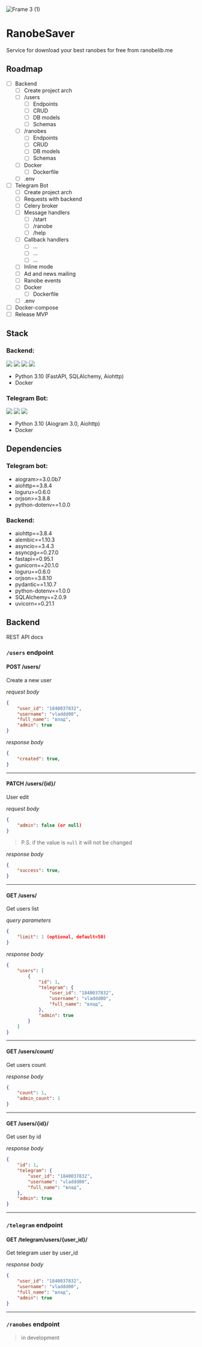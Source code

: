 ![Frame 3 (1)](https://github.com/Vlad2030/ranobe-saver/assets/61238982/ee830615-cd1d-49e1-bdda-1a91b04c6870)


# RanobeSaver

Service for download your best ranobes for free from ranobelib.me

## Roadmap
 - [ ] Backend
    - [ ] Create project arch
    - [ ] /users
        - [ ] Endpoints
        - [ ] CRUD
        - [ ] DB models
        - [ ] Schemas
    - [ ] /ranobes
        - [ ] Endpoints
        - [ ] CRUD
        - [ ] DB models
        - [ ] Schemas
    - [ ] Docker
        - [ ] Dockerfile
    - [ ] .env
 - [ ] Telegram Bot
    - [ ] Create project arch
    - [ ] Requests with backend
    - [ ] Celery broker
    - [ ] Message handlers
        - [ ] /start
        - [ ] /ranobe
        - [ ] /help
    - [ ] Callback handlers
        - [ ] ...
        - [ ] ...
        - [ ] ...
    - [ ] Inline mode
    - [ ] Ad and news mailing
    - [ ] Ranobe events
    - [ ] Docker
        - [ ] Dockerfile
    - [ ] .env
 - [ ] Docker-compose
 - [ ] Release MVP

## Stack
### Backend:
![](https://img.shields.io/badge/Python-316192?style=for-the-badge&logo=python&logoColor=white&color=3776AB)
![](https://img.shields.io/badge/fastapi-316192?style=for-the-badge&logo=fastapi&logoColor=white&color=009688)
![](https://img.shields.io/badge/AIOHTTP-316192?style=for-the-badge&logo=aiohttp&logoColor=white&color=2C5BB4)
![](https://img.shields.io/badge/Docker-316192?style=for-the-badge&logo=docker&logoColor=white&color=2496ED)

 - Python 3.10 (FastAPI, SQLAIchemy, Aiohttp)
 - Docker


### Telegram Bot:
![](https://img.shields.io/badge/Python-316192?style=for-the-badge&logo=python&logoColor=white&color=3776AB)
![](https://img.shields.io/badge/AIOHTTP-316192?style=for-the-badge&logo=aiohttp&logoColor=white&color=2C5BB4)
![](https://img.shields.io/badge/Docker-316192?style=for-the-badge&logo=docker&logoColor=white&color=2496ED)

 - Python 3.10 (Aiogram 3.0, Aiohttp)
 - Docker


## Dependencies
### Telegram bot:
 - aiogram>=3.0.0b7
 - aiohttp==3.8.4
 - loguru>=0.6.0
 - orjson>=3.8.8
 - python-dotenv==1.0.0

### Backend:
 - aiohttp==3.8.4
 - alembic==1.10.3
 - asyncio==3.4.3
 - asyncpg==0.27.0
 - fastapi==0.95.1
 - gunicorn==20.1.0
 - loguru==0.6.0
 - orjson==3.8.10
 - pydantic==1.10.7
 - python-dotenv==1.0.0
 - SQLAlchemy==2.0.9
 - uvicorn==0.21.1

## Backend
REST API docs

### `/users` endpoint

#### **POST** /users/
Create a new user

*request body*
```json
{
    "user_id": "1840037832",
    "username": "vladdd00",
    "full_name": "влад",
    "admin": true
}
```

*response body*
```json
{
    "created": true,
}
```

---

#### **PATCH** /users/{id}/
User edit

*request body*
```json
{
    "admin": false (or null)
}
```

> P.S. if the value is `null` it will not be changed


*response body*
```json
{
    "success": true,
}
```
---

#### **GET** /users/
Get users list

*query parameters*
```json
{
    "limit": 1 (optional, default=50) 
}
```

*response body*
```json
{
    "users": [
        {
            "id": 1,
            "telegram": {
                "user_id": "1840037832",
                "username": "vladdd00",
                "full_name": "влад",
            },
            "admin": true
        }
    ]
}
```

---

#### **GET** /users/count/
Get users count

*response body*
```json
{
    "count": 1,
    "admin_count": 1
}
```

---

#### **GET** /users/{id}/
Get user by id

*response body*
```json
{
    "id": 1,
    "telegram": {
        "user_id": "1840037832",
        "username": "vladdd00",
        "full_name": "влад",
    },
    "admin": true
}
```

---

### `/telegram` endpoint

#### **GET** /telegram/users/{user_id}/
Get telegram user by user_id

*response body*
```json
{
    "user_id": "1840037832",
    "username": "vladdd00",
    "full_name": "влад",
    "admin": true
}
```

---

### `/ranobes` endpoint
> in development
